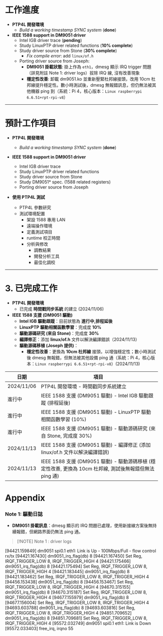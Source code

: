 # 工作進度

- **PTP4L 開發環境**
    - _Build a working timestamp SYNC system_ (**done**)
- **IEEE 1588 support in DM9051 driver**
    - Intel IGB driver trace (**pending**)
    - Study LinuxPTP driver related functions (**10% complete**)
    - Study driver source from Stone (**30% complete**)
        - _Fix compile error_: add `linux/of.h`
    - Porting driver source from Joseph:
        - **DM9051 掛載狀態**: 掛上作為 `eth1`，dmesg 顯示 IRQ trigger 問題（詳見附註 Note 1: driver logs）拔除 IRQ 線, 沒有改善現象
        - **穩定性改善**: 卸載 dm9051.ko 並重新壓緊杜邦線接頭，改用 10cm 杜邦線提升穩定性。數小時測試後，dmesg 無報錯訊息，但仍無法被其他機器 ping 到（系統：Pi 4，核心版本：`Linux raspberrypi 6.6.51+rpt-rpi-v8`）

---

# 預計工作項目

- **PTP4L 開發環境**

    - _Build a working timestamp SYNC system_ (**done**)
- **IEEE 1588 support in DM9051 driver**

    - Intel IGB driver trace
    - Study LinuxPTP driver related functions
    - Study driver source from Stone
    - Study DM9051* spec. (1588 related registers)
    - Porting driver source from Joseph
- **使用 PTP4L 測試**

    - PTP4L 參數研究
    - 測試環境配置
        - 架設 1588 專用 LAN
        - 遠端操作環境
        - 定義測試項目
        - runtime 校正時間
        - 分析與修改
            - 調教結果
            - 開發分析工具
            - 最佳化調校
---

# 3. 已完成工作

- **PTP4L 開發環境**
    - 已完成 **時間戳同步系統** 的建立 (2024/11/06)
- **IEEE 1588 支援 (DM9051 驅動)**
    - **Intel IGB 驅動跟蹤**：目前狀態為 **進行中,排程延後**
    - **LinuxPTP 驅動相關函數學習**：完成度 **10%**
    - **驅動源碼研究 (來自 Stone)**：完成度 **30%**
    - **編譯修正**：添加 **linux/of.h** 文件以解決編譯錯誤（2024/11/13）
    - **驅動源碼移植 (Joseph 提供)**：
        - **穩定性改善**：更換為 **10cm 杜邦線** 接頭，以增強穩定性；數小時測試後 dmesg 無報錯，但無法被其他設備 ping 通（系統：Pi 4，核心版本：`Linux raspberrypi 6.6.51+rpt-rpi-v8`）(2024/11/13)

| 日期         | 項目                                                                        |
| ---------- | ------------------------------------------------------------------------- |
| 2024/11/06 | PTP4L 開發環境 - 時間戳同步系統建立                                                    |
| 進行中        | IEEE 1588 支援 (DM9051 驅動) - Intel IGB 驅動跟蹤 (排程延後)                          |
| 進行中        | IEEE 1588 支援 (DM9051 驅動) - LinuxPTP 驅動相關函數學習 (10%)                        |
| 進行中        | IEEE 1588 支援 (DM9051 驅動) - 驅動源碼研究 (來自 Stone, 完成度 30%)                     |
| 2024/11/13 | IEEE 1588 支援 (DM9051 驅動) - 編譯修正 (添加 linux/of.h 文件以解決編譯錯誤)                 |
| 2024/11/13 | IEEE 1588 支援 (DM9051 驅動) - 驅動源碼移植 (穩定性改善, 更換為 10cm 杜邦線, 測試後無報錯但無法 ping 通) |

# Appendix

### Note 1: 驅動日誌

- **DM9051 掛載訊息**：dmesg 顯示的 IRQ 問題已處理，使用新接線方案後無持續報錯，但網路界面仍無法 ping 通。

> [!NOTE] Note 1 : driver logs
>
[94421.159849] dm9051 spi0.1 eth1: Link is Up - 100Mbps/Full - flow control rx/tx
[94421.167430] dm9051_irq_flag(db) 8
[94421.167450] Set Reg, IRQF_TRIGGER_LOW 8, IRQF_TRIGGER_HIGH 4
[94421.175466] dm9051_irq_flag(db) 8
[94421.175494] Set Reg, IRQF_TRIGGER_LOW 8, IRQF_TRIGGER_HIGH 4
[94421.183445] dm9051_irq_flag(db) 8
[94421.183462] Set Reg, IRQF_TRIGGER_LOW 8, IRQF_TRIGGER_HIGH 4
[94456.153438] dm9051_irq_flag(db) 8
[94456.153467] Set Reg, IRQF_TRIGGER_LOW 8, IRQF_TRIGGER_HIGH 4
[94670.315155] dm9051_irq_flag(db) 8
[94670.315187] Set Reg, IRQF_TRIGGER_LOW 8, IRQF_TRIGGER_HIGH 4
[94677.155979] dm9051_irq_flag(db) 8
[94677.156004] Set Reg, IRQF_TRIGGER_LOW 8, IRQF_TRIGGER_HIGH 4
[94693.603788] dm9051_irq_flag(db) 8
[94693.603816] Set Reg, IRQF_TRIGGER_LOW 8, IRQF_TRIGGER_HIGH 4
[94851.709652] dm9051_irq_flag(db) 8
[94851.709681] Set Reg, IRQF_TRIGGER_LOW 8, IRQF_TRIGGER_HIGH 4
[95572.032749] dm9051 spi0.1 eth1: Link is Down
[95572.033403] free_irq, irqno 55


